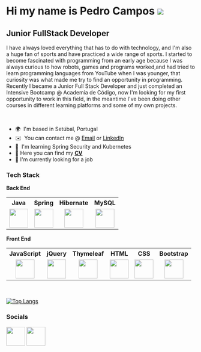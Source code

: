 Hi my name is Pedro Campos ![](https://user-images.githubusercontent.com/18350557/176309783-0785949b-9127-417c-8b55-ab5a4333674e.gif)
====================================================================================================================================

Junior FullStack Developer
--------------------------

I have always loved everything that has to do with technology, and I'm also a huge fan of sports and have practiced a wide range of sports. I started to become fascinated with programming from an early age because I was always curious to how robots, games and programs worked,and had tried to learn programming languages from YouTube when I was younger, that curiosity was what made me try to find an opportunity in programming. Recently I became a Junior Full Stack Developer and just completed an Intensive Bootcamp @ Academia de Código, now I'm looking for my first opportunity to work in this field, in the meantime I've been doing other courses in different learning platforms and some of my own projects.

<br/>

* 🌍  I'm based in Setúbal, Portugal
* ✉️  You can contact me @ [Email](mailto:pedro_campos7@hotmail.com) or [LinkedIn](https://www.linkedin.com/in/pedroccampos/)
* 🧠  I'm learning Spring Security and Kubernetes
* 📖  Here you can find my <a href="https://drive.google.com/file/d/15_AAaEfSLF4IhzSaR1LoDLQyPVHsQzQD/view?usp=sharing%22%3EHERE"><b>CV</b></a>
* 💼  I'm currently looking for a job


### Tech Stack

<p><b>Back End</b></p>

<table>
<tr>
<th>Java</th>
<th>Spring</th>
<th>Hibernate</th>
<th>MySQL</th>

</tr>
<tr>
<td align="center"><img align="center" src="https://www.svgrepo.com/show/303388/java-4-logo.svg" height=50 width=50></td>
<td align="center"><img align="center" src="https://seeklogo.com/images/S/spring-logo-9A2BC78AAF-seeklogo.com.png" height=50 width=50></td>
<td align="center"><img src="https://seeklogo.com/images/H/hibernate-logo-8C95C75A24-seeklogo.com.png" height=50 width=50></td>
<td align="center"><img src="https://www.vectorlogo.zone/logos/mysql/mysql-official.svg" height=50 width=50></td>
</tr>
</table>

<p><b>Front End</b></p>

<table>
<tr>
<th>JavaScript</th>
<th>jQuery</th>
<th>Thymeleaf</th>
<th>HTML</th>
<th>CSS</th>
<th>Bootstrap</th>
</tr>
<tr>
<td align="center"><img src="https://upload.wikimedia.org/wikipedia/commons/9/99/Unofficial_JavaScript_logo_2.svg" height=50 width=50></td>
<td align="center"><img src="https://user-images.githubusercontent.com/72756958/196269480-c6d70b96-0268-4e52-874b-b8ad6bfed4e6.png" height=50 width=50></td>
<td align="center"><img align="center" src="https://www.thymeleaf.org/images/thymeleaf.png" height=50 width=50></td>
<td align="center"><img src="https://cdn.worldvectorlogo.com/logos/html-1.svg" height=50 width=50></td>
<td align="center"><img src="https://seeklogo.com/images/C/css-3-logo-023C1A7171-seeklogo.com.png" height=50 width=50></td>
<td align="center"><img align="center" src="https://upload.wikimedia.org/wikipedia/commons/b/b2/Bootstrap_logo.svg" height=50 width=50></td>
</tr>
</table>

<br/>

[![Top Langs](https://github-readme-stats.vercel.app/api/top-langs/?username=Pedro-CCampos)](https://github.com/anuraghazra/github-readme-stats)


### Socials

<p align="left"> <a href="https://www.github.com/Pedro-CCampos" target="_blank" rel="noreferrer"><img src="https://raw.githubusercontent.com/danielcranney/readme-generator/main/public/icons/socials/github.svg" width="50" height="50" /></a> <a href="https://www.linkedin.com/in/pedroccampos/" target="_blank" rel="noreferrer"><img src="https://raw.githubusercontent.com/danielcranney/readme-generator/main/public/icons/socials/linkedin.svg" width="50" height="50" /></a></p>
